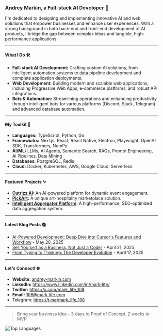 ### Andrey Markin, a Full-stack AI Developer 🚀

I'm dedicated to designing and implementing innovative AI and web solutions that empower businesses and enhance user experiences. With a strong background in both back-end and front-end development of AI products, I bridge the gap between complex ideas and tangible, high-performance applications.

---

#### What I Do 🛠️

*   **Full-stack AI Development:** Crafting custom AI solutions, from intelligent automation systems to data pipeline development and complete application deployments.
*   **Web Development:** Building modern and scalable web applications, including Progressive Web Apps, e-commerce platforms, and robust API integrations.
*   **Bots & Automation:** Streamlining operations and enhancing productivity through intelligent bots for various platforms (Discord, Slack, Telegram) and advanced database automation.

---

#### My Toolkit 🧰

*   **Languages:** TypeScript, Python, Go
*   **Frameworks:** Next.js, React, React Native, Electron, Playwright, OpenAI SDK, Transformers, NumPy
*   **AI/ML:** LLMs, AI Agents, Semantic Search, RAGs, Prompt Engineering, AI Pipelines, Data Mining
*   **Databases:** PostgreSQL, Redis
*   **Cloud:** Docker, Kubernetes, AWS, Google Cloud, Serverless

---
#### Featured Projects ✨

*   **[Outrizz AI](https://andrey-markin.com/projects/outrizz-ai):** An AI-powered platform for dynamic event engagement.
*   **[PickArt](https://andrey-markin.com/projects/pickart):** A unique art-hospitality marketplace solution.
*   **[Intelligent Aggregator Platform](https://andrey-markin.com/projects/aggregator):** A high-performance, SEO-optimized data aggregation system.

---
#### Latest Blog Posts 📚  
  
* [AI-Powered Development: Deep Dive into Cursor's Features and Workflow](https://andrey-markin.com/blog/ai-powered-development-deep-dive-into-cursors-features-and-workflow) - May 20, 2025  
* [Sell Yourself as a Business, Not Just a Coder](https://andrey-markin.com/blog/sell-yourself-as-a-business-not-just-a-coder) - April 21, 2025  
* [From Typing to Thinking: The Developer Evolution](https://andrey-markin.com/blog/from-typing-to-thinking-the-developer-evolution) - April 17, 2025

---
#### Let's Connect! 🌐

*  **Website:** [andrey-markin.com](https://andrey-markin.com)
*  **LinkedIn:** https://www.linkedin.com/in/mark-life/
*  **Twitter:** https://x.com/mark_life_108
*  **Email:** 108@mark-life.com
*  Telegram: https://t.me/mark_life_108

---

> Bring your business idea – 3 days to Proof of Concept, 2 weeks to MVP

![Top Languages](https://github-readme-stats.vercel.app/api/top-langs/?username=Mark-Life&layout=compact&theme=radical)
